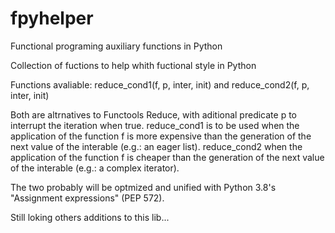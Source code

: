 # fpyhelper
Functional programing auxiliary functions in Python

Collection of fuctions to help whith fuctional style in Python

Functions avaliable:
reduce_cond1(f, p, inter, init)
and
reduce_cond2(f, p, inter, init)

Both are altrnatives to Functools Reduce, with aditional predicate p to interrupt the iteration when true. reduce_cond1 is to be used when the application of the function f is more expensive than the generation of the next value of the interable (e.g.: an eager list). reduce_cond2 when the application of the function f is cheaper than the generation of the next value of the interable (e.g.: a complex iterator).

The two probably will be optmized and unified with Python 3.8's "Assignment expressions" (PEP 572).


Still loking others additions to this lib...